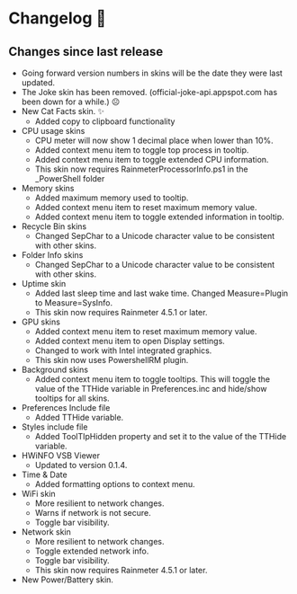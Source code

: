 # Changelog 📝

## Changes since last release

- Going forward version numbers in skins will be the date they were last updated.
- The Joke skin has been removed. (official-joke-api.appspot.com has been down for a while.) ☹
- New Cat Facts skin. ✨
  - Added copy to clipboard functionality
- CPU usage skins
  - CPU meter will now show 1 decimal place when lower than 10%.
  - Added context menu item to toggle top process in tooltip.
  - Added context menu item to toggle extended CPU information.
  - This skin now requires RainmeterProcessorInfo.ps1 in the _PowerShell folder
- Memory skins
  - Added maximum memory used to tooltip.
  - Added context menu item to reset maximum memory value.
  - Added context menu item to toggle extended information in tooltip.
- Recycle Bin skins
  - Changed SepChar to a Unicode character value to be consistent with other skins.
- Folder Info skins
  - Changed SepChar to a Unicode character value to be consistent with other skins.
- Uptime skin
  - Added last sleep time and last wake time. Changed Measure=Plugin to Measure=SysInfo.
  - This skin now requires Rainmeter 4.5.1 or later.
- GPU skins
  - Added context menu item to reset maximum memory value.
  - Added context menu item to open Display settings.
  - Changed to work with Intel integrated graphics.
  - This skin now uses PowershellRM plugin.
- Background skins
  - Added context menu item to toggle tooltips. This will toggle the value of the TTHide variable in Preferences.inc and hide/show tooltips for all skins.
- Preferences Include file
  - Added TTHide variable.
- Styles include file
  - Added ToolTIpHidden property and set it to the value of the TTHide variable.
- HWiNFO VSB Viewer
  - Updated to version 0.1.4.
- Time & Date
  - Added formatting options to context menu.
- WiFi skin
  - More resilient to network changes.
  - Warns if network is not secure.
  - Toggle bar visibility.
- Network skin
  - More resilient to network changes.
  - Toggle extended network info.
  - Toggle bar visibility.
  - This skin now requires Rainmeter 4.5.1 or later.
- New Power/Battery skin.
